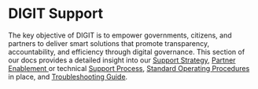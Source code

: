 # DIGIT Support

The key objective of DIGIT is to empower governments, citizens, and partners to deliver smart solutions that promote transparency, accountability, and efficiency through digital governance. This section of our docs provides a detailed insight into our [Support Strategy](egov-support-strategy-for-digit.md), [Partner Enablement ](egov-enablement-support-for-digit.md)or technical [Support Process](support-process.md), [Standard Operating Procedures](standard-operating-procedure.md) in place, and [Troubleshooting Guide](troubleshooting-guides.md). 



